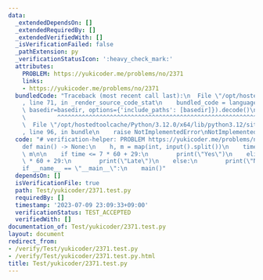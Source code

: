 ```yaml
---
data:
  _extendedDependsOn: []
  _extendedRequiredBy: []
  _extendedVerifiedWith: []
  _isVerificationFailed: false
  _pathExtension: py
  _verificationStatusIcon: ':heavy_check_mark:'
  attributes:
    PROBLEM: https://yukicoder.me/problems/no/2371
    links:
    - https://yukicoder.me/problems/no/2371
  bundledCode: "Traceback (most recent call last):\n  File \"/opt/hostedtoolcache/Python/3.12.0/x64/lib/python3.12/site-packages/onlinejudge_verify/documentation/build.py\"\
    , line 71, in _render_source_code_stat\n    bundled_code = language.bundle(stat.path,\
    \ basedir=basedir, options={'include_paths': [basedir]}).decode()\n          \
    \         ^^^^^^^^^^^^^^^^^^^^^^^^^^^^^^^^^^^^^^^^^^^^^^^^^^^^^^^^^^^^^^^^^^^^^^^^^^^^^^^^^\n\
    \  File \"/opt/hostedtoolcache/Python/3.12.0/x64/lib/python3.12/site-packages/onlinejudge_verify/languages/python.py\"\
    , line 96, in bundle\n    raise NotImplementedError\nNotImplementedError\n"
  code: "# verification-helper: PROBLEM https://yukicoder.me/problems/no/2371\n\n\
    def main() -> None:\n    h, m = map(int, input().split())\n    time = h * 60 +\
    \ m\n\n    if time <= 7 * 60 + 29:\n        print(\"Yes\")\n    elif time <= 8\
    \ * 60 + 29:\n        print(\"Late\")\n    else:\n        print(\"No\")\n\n\n\
    if __name__ == \"__main__\":\n    main()"
  dependsOn: []
  isVerificationFile: true
  path: Test/yukicoder/2371.test.py
  requiredBy: []
  timestamp: '2023-07-09 23:09:33+09:00'
  verificationStatus: TEST_ACCEPTED
  verifiedWith: []
documentation_of: Test/yukicoder/2371.test.py
layout: document
redirect_from:
- /verify/Test/yukicoder/2371.test.py
- /verify/Test/yukicoder/2371.test.py.html
title: Test/yukicoder/2371.test.py
---
```

